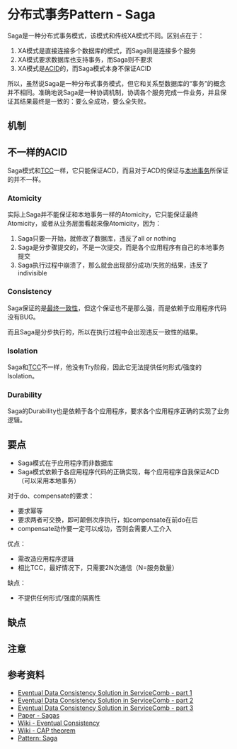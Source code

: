 # 分布式事务Pattern - Saga

Saga是一种分布式事务模式，该模式和传统XA模式不同。区别点在于：

1. XA模式是直接连接多个数据库的模式，而Saga则是连接多个服务
2. XA模式要求数据库也支持事务，而Saga则不要求
3. XA模式是[ACID][wiki-acid]的，而Saga模式本身不保证ACID

所以，虽然说Saga是一种分布式事务模式，但它和关系型数据库的“事务”的概念并不相同。准确地说Saga是一种协调机制，协调各个服务完成一件业务，并且保证其结果最终是一致的：要么全成功，要么全失败。

## 机制

## 不一样的ACID

Saga模式和[TCC][tcc.md]一样，它只能保证ACD，而且对于ACD的保证与[本地事务][local.md]所保证的并不一样。

### Atomicity

实际上Saga并不能保证和本地事务一样的Atomicity，它只能保证最终Atomicity，或者从业务层面看起来像Atomicity，因为：

1. Saga只要一开始，就修改了数据库，违反了all or nothing
2. Saga是分步骤提交的，不是一次提交，而是各个应用程序有自己的本地事务提交
3. Saga执行过程中崩溃了，那么就会出现部分成功/失败的结果，违反了indivisible

### Consistency

Saga保证的是[最终一致性][wiki-eventual-consistency]，但这个保证也不是那么强，而是依赖于应用程序代码没有BUG。

而且Saga是分步执行的，所以在执行过程中会出现违反一致性的结果。

### Isolation

Saga和[TCC][tcc.md]不一样，他没有Try阶段，因此它无法提供任何形式/强度的Isolation。

### Durability

Saga的Durability也是依赖于各个应用程序，要求各个应用程序正确的实现了业务逻辑。

## 要点

* Saga模式在于应用程序而非数据库
* Saga模式依赖于各应用程序代码的正确实现，每个应用程序自我保证ACD（可以采用本地事务）

对于do、compensate的要求：

* 要求幂等
* 要求两者可交换，即可颠倒次序执行，如compensate在前do在后
* compensate动作要一定可以成功，否则会需要人工介入

优点：

* 需改造应用程序逻辑
* 相比TCC，最好情况下，只需要2N次通信（N=服务数量）

缺点：

* 不提供任何形式/强度的隔离性


## 缺点

## 注意

## 参考资料

* [Eventual Data Consistency Solution in ServiceComb - part 1][service-comb-saga-blog-1]
* [Eventual Data Consistency Solution in ServiceComb - part 2][service-comb-saga-blog-2]
* [Eventual Data Consistency Solution in ServiceComb - part 3][service-comb-saga-blog-3]
* [Paper - Sagas][paper-sagas]
* [Wiki - Eventual Consistency][wiki-eventual-consistency]
* [Wiki - CAP theorem][wiki-cap]
* [Pattern: Saga][site-pattern-saga]

[local.md]: local.md
[tcc.md]: tcc.md
[service-comb-saga-blog-1]: https://servicecomb.incubator.apache.org/docs/distributed_saga_1/
[service-comb-saga-blog-2]: https://servicecomb.incubator.apache.org/docs/distributed_saga_2/
[service-comb-saga-blog-3]: https://servicecomb.incubator.apache.org/docs/distributed_saga_3/
[paper-sagas]: https://www.cs.cornell.edu/andru/cs711/2002fa/reading/sagas.pdf
[wiki-acid]: https://en.wikipedia.org/wiki/ACID
[wiki-eventual-consistency]: https://en.wikipedia.org/wiki/Eventual_consistency
[wiki-cap]: https://en.wikipedia.org/wiki/CAP_theorem
[site-pattern-saga]: http://microservices.io/patterns/data/saga.html